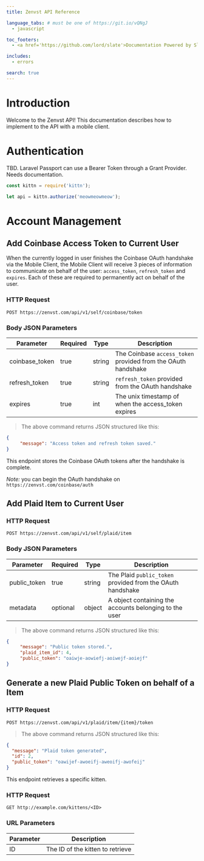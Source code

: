 ```yaml
---
title: Zenvst API Reference

language_tabs: # must be one of https://git.io/vQNgJ
  - javascript

toc_footers:
  - <a href='https://github.com/lord/slate'>Documentation Powered by Slate</a>

includes:
  - errors

search: true
---
```


# Introduction

Welcome to the Zenvst API! This documentation describes how to implement to the API with a mobile client.

# Authentication

TBD. Laravel Passport can use a Bearer Token through a Grant Provider. Needs documentation.

```javascript
const kittn = require('kittn');

let api = kittn.authorize('meowmeowmeow');
```

# Account Management


## Add Coinbase Access Token to Current User

When the currently logged in user finishes the Coinbase OAuth handshake via the Mobile Client, the Mobile Client will receive 3 pieces of information to communicate on behalf of the user: `access_token`, `refresh_token` and `expires`. Each of these are required to permanently act on behalf of the user.

### HTTP Request

`POST https://zenvst.com/api/v1/self/coinbase/token`

### Body JSON Parameters

Parameter | Required | Type | Description
--------- | -------  | ---- | ----------- 
coinbase_token | true | string | The Coinbase `access_token` provided from the OAuth handshake
refresh_token | true | string |  `refresh_token` provided from the OAuth handshake
expires | true | int | The unix timestamp of when the access_token expires




> The above command returns JSON structured like this:

```json
{
     "message": "Access token and refresh token saved."
}
```

This endpoint stores the Coinbase OAuth tokens after the handshake is complete.

*Note:* you can begin the OAuth handshake on `https://zenvst.com/coinbase/auth`

## Add Plaid Item to Current User

### HTTP Request

`POST https://zenvst.com/api/v1/self/plaid/item`

### Body JSON Parameters

Parameter | Required | Type | Description
--------- | -------  | ---- | ----------- 
public_token | true | string | The Plaid `public_token` provided from the OAuth handshake
metadata | optional | object | A object containing the accounts belonging to the user

> The above command returns JSON structured like this:

```json
{
     "message": "Public token stored.",
     "plaid_item_id": 4,
     "public_token": "oaiwje-aowiefj-aoiwejf-aoiejf"
}
```

## Generate a new Plaid Public Token on behalf of a Item

### HTTP Request

`POST https://zenvst.com/api/v1/plaid/item/{item}/token`

> The above command returns JSON structured like this:

```json
{
  "message": "Plaid token generated",
  "id": 2,
  "public_token": "oawijef-awoeifj-aweoifj-awofeij"
}
```

This endpoint retrieves a specific kitten.

### HTTP Request

`GET http://example.com/kittens/<ID>`

### URL Parameters

Parameter | Description
--------- | -----------
ID | The ID of the kitten to retrieve



